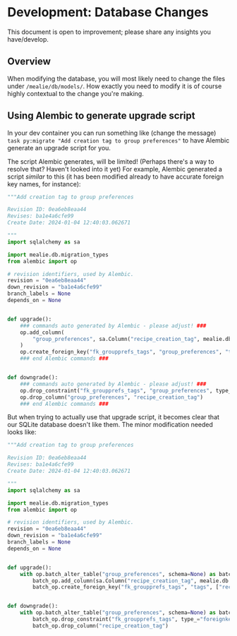 # Development: Database Changes

This document is open to improvement; please share any insights you have/develop.

## Overview

When modifying the database, you will most likely need to change the files under `/mealie/db/models/`.
How exactly you need to modify it is of course highly contextual to the change you're making.

## Using Alembic to generate upgrade script

In your dev container you can run something like (change the message) `task py:migrate "Add creation tag to group preferences"` to have Alembic generate an upgrade script for you.

The script Alembic generates, will be limited! (Perhaps there's a way to resolve that? Haven't looked into it yet)
For example, Alembic generated a script _similar_ to this (it has been modified already to have accurate foreign key names, for instance):

```Python
"""Add creation tag to group preferences

Revision ID: 0ea6eb8eaa44
Revises: ba1e4a6cfe99
Create Date: 2024-01-04 12:40:03.062671

"""
import sqlalchemy as sa

import mealie.db.migration_types
from alembic import op

# revision identifiers, used by Alembic.
revision = "0ea6eb8eaa44"
down_revision = "ba1e4a6cfe99"
branch_labels = None
depends_on = None


def upgrade():
    ### commands auto generated by Alembic - please adjust! ###
    op.add_column(
        "group_preferences", sa.Column("recipe_creation_tag", mealie.db.migration_types.GUID(), nullable=True)
    )
    op.create_foreign_key("fk_groupprefs_tags", "group_preferences", "tags", ["recipe_creation_tag"], ["id"])
    ### end Alembic commands ###


def downgrade():
    ### commands auto generated by Alembic - please adjust! ###
    op.drop_constraint("fk_groupprefs_tags", "group_preferences", type_="foreignkey")
    op.drop_column("group_preferences", "recipe_creation_tag")
    ### end Alembic commands ###
```

But when trying to actually use that upgrade script, it becomes clear that our SQLite database doesn't like them. The minor modification needed looks like:

```Python
"""Add creation tag to group preferences

Revision ID: 0ea6eb8eaa44
Revises: ba1e4a6cfe99
Create Date: 2024-01-04 12:40:03.062671

"""
import sqlalchemy as sa

import mealie.db.migration_types
from alembic import op

# revision identifiers, used by Alembic.
revision = "0ea6eb8eaa44"
down_revision = "ba1e4a6cfe99"
branch_labels = None
depends_on = None


def upgrade():
    with op.batch_alter_table("group_preferences", schema=None) as batch_op:
        batch_op.add_column(sa.Column("recipe_creation_tag", mealie.db.migration_types.GUID(), nullable=True))
        batch_op.create_foreign_key("fk_groupprefs_tags", "tags", ["recipe_creation_tag"], ["id"])


def downgrade():
    with op.batch_alter_table("group_preferences", schema=None) as batch_op:
        batch_op.drop_constraint("fk_groupprefs_tags", type_="foreignkey")
        batch_op.drop_column("recipe_creation_tag")
```
